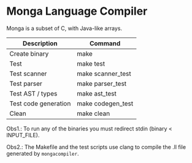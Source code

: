 # Monga Language Compiler

Monga is a subset of C, with Java-like arrays.

| Description | Command |
| --- | --- |
| Create binary | make |
| Test | make test |
| Test scanner | make scanner_test |
| Test parser | make parser_test |
| Test AST / types | make ast_test |
| Test code generation | make codegen_test |
| Clean | make clean |


Obs1.: To run any of the binaries you must redirect stdin (binary < INPUT_FILE).

Obs2.: The Makefile and the test scripts use clang to compile the .ll file
generated by `mongacompiler`.
